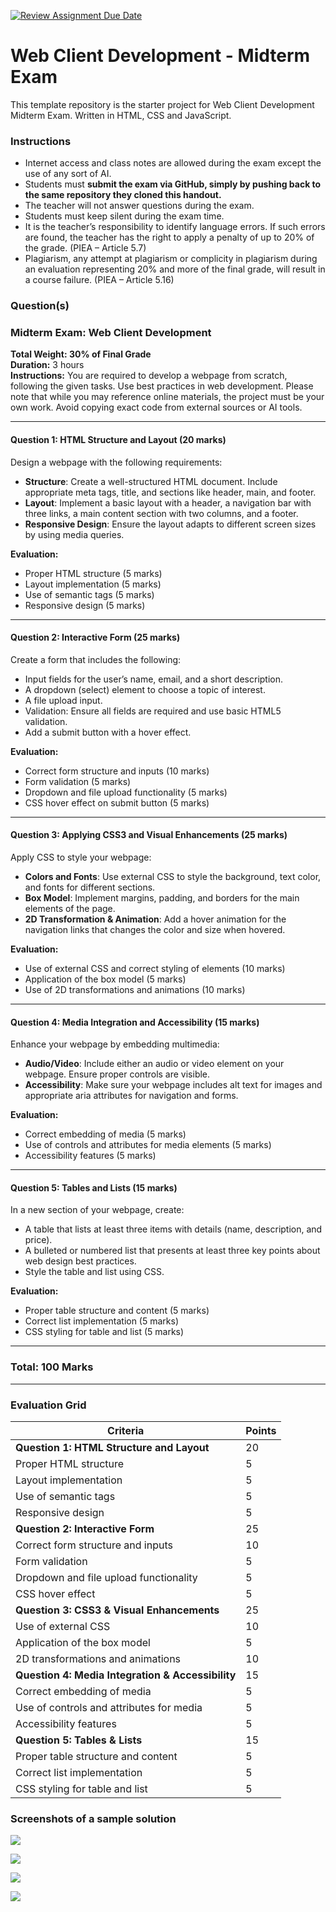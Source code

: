 [![Review Assignment Due Date](https://classroom.github.com/assets/deadline-readme-button-22041afd0340ce965d47ae6ef1cefeee28c7c493a6346c4f15d667ab976d596c.svg)](https://classroom.github.com/a/-PwVwSEp)
# Web Client Development - Midterm Exam

This template repository is the starter project for Web Client Development Midterm Exam. Written in HTML, CSS and JavaScript.

### Instructions

- Internet access and class notes are allowed during the exam except the use of any sort of AI.
- Students must **submit the exam via GitHub, simply by pushing back to the same repository they cloned this handout.**
- The teacher will not answer questions during the exam.
- Students must keep silent during the exam time.
- It is the teacher’s responsibility to identify language errors. If such errors are found, the teacher has the right to apply a penalty of up to 20% of the grade. (PIEA – Article 5.7)
- Plagiarism, any attempt at plagiarism or complicity in plagiarism during an evaluation representing 20% and more of the final grade, will result in a course failure. (PIEA – Article 5.16)

### Question(s)

### Midterm Exam: Web Client Development

**Total Weight: 30% of Final Grade**  
**Duration:** 3 hours  
**Instructions:** You are required to develop a webpage from scratch, following the given tasks. Use best practices in web development. Please note that while you may reference online materials, the project must be your own work. Avoid copying exact code from external sources or AI tools.

---

#### Question 1: HTML Structure and Layout (20 marks)
Design a webpage with the following requirements:
- **Structure**: Create a well-structured HTML document. Include appropriate meta tags, title, and sections like header, main, and footer.
- **Layout**: Implement a basic layout with a header, a navigation bar with three links, a main content section with two columns, and a footer.
- **Responsive Design**: Ensure the layout adapts to different screen sizes by using media queries.

**Evaluation:**
- Proper HTML structure (5 marks)
- Layout implementation (5 marks)
- Use of semantic tags (5 marks)
- Responsive design (5 marks)

---

#### Question 2: Interactive Form (25 marks)
Create a form that includes the following:
- Input fields for the user’s name, email, and a short description.
- A dropdown (select) element to choose a topic of interest.
- A file upload input.
- Validation: Ensure all fields are required and use basic HTML5 validation.
- Add a submit button with a hover effect.

**Evaluation:**
- Correct form structure and inputs (10 marks)
- Form validation (5 marks)
- Dropdown and file upload functionality (5 marks)
- CSS hover effect on submit button (5 marks)

---

#### Question 3: Applying CSS3 and Visual Enhancements (25 marks)
Apply CSS to style your webpage:
- **Colors and Fonts**: Use external CSS to style the background, text color, and fonts for different sections.
- **Box Model**: Implement margins, padding, and borders for the main elements of the page.
- **2D Transformation & Animation**: Add a hover animation for the navigation links that changes the color and size when hovered.

**Evaluation:**
- Use of external CSS and correct styling of elements (10 marks)
- Application of the box model (5 marks)
- Use of 2D transformations and animations (10 marks)

---

#### Question 4: Media Integration and Accessibility (15 marks)
Enhance your webpage by embedding multimedia:
- **Audio/Video**: Include either an audio or video element on your webpage. Ensure proper controls are visible.
- **Accessibility**: Make sure your webpage includes alt text for images and appropriate aria attributes for navigation and forms.

**Evaluation:**
- Correct embedding of media (5 marks)
- Use of controls and attributes for media elements (5 marks)
- Accessibility features (5 marks)

---

#### Question 5: Tables and Lists (15 marks)
In a new section of your webpage, create:
- A table that lists at least three items with details (name, description, and price).
- A bulleted or numbered list that presents at least three key points about web design best practices.
- Style the table and list using CSS.

**Evaluation:**
- Proper table structure and content (5 marks)
- Correct list implementation (5 marks)
- CSS styling for table and list (5 marks)

---

### Total: 100 Marks

---

### Evaluation Grid

| Criteria                                     | Points |
|----------------------------------------------|--------|
| **Question 1: HTML Structure and Layout**     | 20     |
| Proper HTML structure                        | 5      |
| Layout implementation                        | 5      |
| Use of semantic tags                         | 5      |
| Responsive design                            | 5      |
| **Question 2: Interactive Form**              | 25     |
| Correct form structure and inputs            | 10     |
| Form validation                              | 5      |
| Dropdown and file upload functionality       | 5      |
| CSS hover effect                             | 5      |
| **Question 3: CSS3 & Visual Enhancements**    | 25     |
| Use of external CSS                          | 10     |
| Application of the box model                 | 5      |
| 2D transformations and animations            | 10     |
| **Question 4: Media Integration & Accessibility** | 15  |
| Correct embedding of media                   | 5      |
| Use of controls and attributes for media     | 5      |
| Accessibility features                       | 5      |
| **Question 5: Tables & Lists**                | 15     |
| Proper table structure and content           | 5      |
| Correct list implementation                  | 5      |
| CSS styling for table and list               | 5      |

### Screenshots of a sample solution

![](1.png)

![](2.png)

![](3.png)

![](4.png)